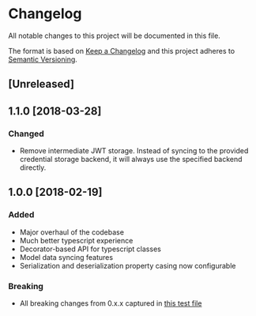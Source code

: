 # Changelog

All notable changes to this project will be documented in this file.

The format is based on [Keep a Changelog](http://keepachangelog.com/en/1.0.0/)
and this project adheres to [Semantic Versioning](http://semver.org/spec/v2.0.0.html).

## [Unreleased]

## 1.1.0 [2018-03-28]
### Changed
- Remove intermediate JWT storage. Instead of syncing to the provided credential storage
  backend, it will always use the specified backend directly.

## 1.0.0 [2018-02-19]
### Added
- Major overhaul of the codebase
- Much better typescript experience
- Decorator-based API for typescript classes
- Model data syncing features
- Serialization and deserialization property casing now configurable

### Breaking
- All breaking changes from 0.x.x captured in [this test file](https://github.com/jsonapi-suite/jsorm/blob/v1.0.2/test/backwards-breaking-test.ts)
